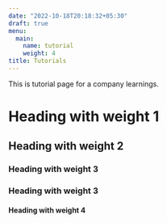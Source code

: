 ```yaml
---
date: "2022-10-18T20:18:32+05:30"
draft: true
menu:
  main:
    name: tutorial
    weight: 4
title: Tutorials
---
```


This is tutorial page for a company learnings.



# Heading with weight 1

## Heading with weight 2

### Heading with weight 3

### Heading with weight 3

#### Heading with weight 4

